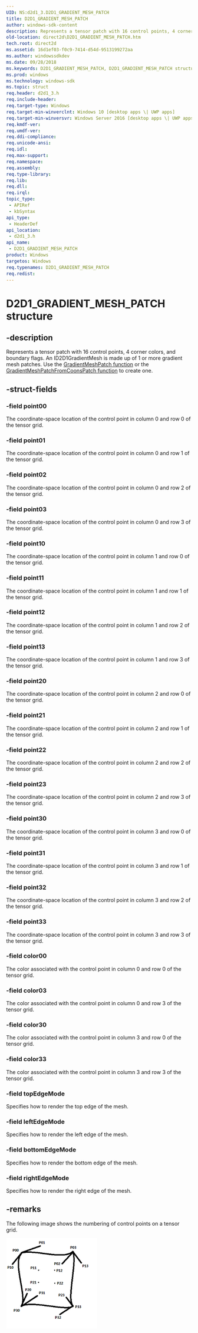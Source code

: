 ```yaml
---
UID: NS:d2d1_3.D2D1_GRADIENT_MESH_PATCH
title: D2D1_GRADIENT_MESH_PATCH
author: windows-sdk-content
description: Represents a tensor patch with 16 control points, 4 corner colors, and boundary flags. An ID2D1GradientMesh is made up of 1 or more gradient mesh patches. Use the GradientMeshPatch function or the GradientMeshPatchFromCoonsPatch function to create one.
old-location: direct2d\D2D1_GRADIENT_MESH_PATCH.htm
tech.root: direct2d
ms.assetid: 16d1ef03-f0c9-7414-d54d-9513199272aa
ms.author: windowssdkdev
ms.date: 09/28/2018
ms.keywords: D2D1_GRADIENT_MESH_PATCH, D2D1_GRADIENT_MESH_PATCH structure [Direct2D], d2d1_3/D2D1_GRADIENT_MESH_PATCH, direct2d.D2D1_GRADIENT_MESH_PATCH
ms.prod: windows
ms.technology: windows-sdk
ms.topic: struct
req.header: d2d1_3.h
req.include-header: 
req.target-type: Windows
req.target-min-winverclnt: Windows 10 [desktop apps \| UWP apps]
req.target-min-winversvr: Windows Server 2016 [desktop apps \| UWP apps]
req.kmdf-ver: 
req.umdf-ver: 
req.ddi-compliance: 
req.unicode-ansi: 
req.idl: 
req.max-support: 
req.namespace: 
req.assembly: 
req.type-library: 
req.lib: 
req.dll: 
req.irql: 
topic_type:
 - APIRef
 - kbSyntax
api_type:
 - HeaderDef
api_location:
 - d2d1_3.h
api_name:
 - D2D1_GRADIENT_MESH_PATCH
product: Windows
targetos: Windows
req.typenames: D2D1_GRADIENT_MESH_PATCH
req.redist: 
---
```


# D2D1_GRADIENT_MESH_PATCH structure


## -description


Represents a tensor patch with 16 control points, 4 corner colors, and boundary flags. An ID2D1GradientMesh is made up of 1 or more gradient mesh patches.
          Use the <a href="https://msdn.microsoft.com/78d2af9d-e158-29ce-ea6e-67b2d22925a1">GradientMeshPatch function</a> or the <a href="https://msdn.microsoft.com/12469ab9-890c-e4a9-57b2-41a804712052">GradientMeshPatchFromCoonsPatch function</a> to create one.
        


## -struct-fields




### -field point00

The coordinate-space location of the control point in column 0 and row 0 of the tensor grid.


### -field point01

The coordinate-space location of the control point in column 0 and row 1 of the tensor grid.


### -field point02

The coordinate-space location of the control point in column 0 and row 2 of the tensor grid.


### -field point03

The coordinate-space location of the control point in column 0 and row 3 of the tensor grid.


### -field point10

The coordinate-space location of the control point in column 1 and row 0 of the tensor grid.


### -field point11

The coordinate-space location of the control point in column 1 and row 1 of the tensor grid.


### -field point12

The coordinate-space location of the control point in column 1 and row 2 of the tensor grid.


### -field point13

The coordinate-space location of the control point in column 1 and row 3 of the tensor grid.


### -field point20

The coordinate-space location of the control point in column 2 and row 0 of the tensor grid.


### -field point21

The coordinate-space location of the control point in column 2 and row 1 of the tensor grid.


### -field point22

The coordinate-space location of the control point in column 2 and row 2 of the tensor grid. 


### -field point23

The coordinate-space location of the control point in column 2 and row 3 of the tensor grid.


### -field point30

The coordinate-space location of the control point in column 3 and row 0 of the tensor grid.


### -field point31

The coordinate-space location of the control point in column 3 and row 1 of the tensor grid.


### -field point32

The coordinate-space location of the control point in column 3 and row 2 of the tensor grid.


### -field point33

The coordinate-space location of the control point in column 3 and row 3 of the tensor grid.


### -field color00

The color associated with the control point in column 0 and row 0 of the tensor grid.


### -field color03

The color associated with the control point in column 0 and row 3 of the tensor grid.


### -field color30

The color associated with the control point in column 3 and row 0 of the tensor grid.


### -field color33

The color associated with the control point in column 3 and row 3 of the tensor grid.


### -field topEdgeMode

Specifies how to render the top edge of the mesh.


### -field leftEdgeMode

Specifies how to render the left edge of the mesh.


### -field bottomEdgeMode

Specifies how to render the bottom edge of the mesh.


### -field rightEdgeMode

Specifies how to render the right edge of the mesh.


## -remarks



The following image shows the numbering of control points on a tensor grid.

<img alt="Number of control points on a tensor grid" src="images/tensorpatch.png"/>


